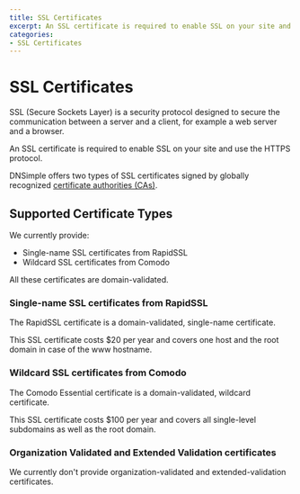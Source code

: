 ```yaml
---
title: SSL Certificates
excerpt: An SSL certificate is required to enable SSL on your site and use the HTTPS protocol.
categories:
- SSL Certificates
---
```


# SSL Certificates

SSL (Secure Sockets Layer) is a security protocol designed to secure the communication between a server and a client, for example a web server and a browser.

An SSL certificate is required to enable SSL on your site and use the HTTPS protocol.

DNSimple offers two types of SSL certificates signed by globally recognized [certificate authorities (CAs)](/articles/what-is-a-certificate-authority).


## Supported Certificate Types

We currently provide:

- Single-name SSL certificates from RapidSSL
- Wildcard SSL certificates from Comodo

All these certificates are domain-validated.

### Single-name SSL certificates from RapidSSL

The RapidSSL certificate is a domain-validated, single-name certificate.

This SSL certificate costs $20 per year and covers one host and the root domain in case of the www hostname.

### Wildcard SSL certificates from Comodo

The Comodo Essential certificate is a domain-validated, wildcard certificate.

This SSL certificate costs $100 per year and covers all single-level subdomains as well as the root domain.

### Organization Validated and Extended Validation certificates

We currently don't provide organization-validated and extended-validation certificates.

